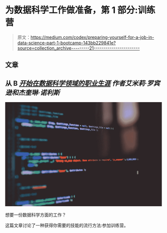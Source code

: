 # 为数据科学工作做准备，第 1 部分:训练营

> 原文：<https://medium.com/codex/preparing-yourself-for-a-job-in-data-science-part-1-bootcamp-143bb229841e?source=collection_archive---------21----------------------->

## 文章

## 从 B [*开始在数据科学领域的职业生涯*](https://www.manning.com/books/build-a-career-in-data-science?utm_source=medium&utm_medium=organic&utm_campaign=book_robinson_build_3_10_20) *作者艾米莉·罗宾逊和杰奎琳·诺利斯*

![](img/3ee3dc6769b0673101778b281206670c.png)

想要一份数据科学方面的工作？

这篇文章讨论了一种获得你需要的技能的流行方法:参加训练营。